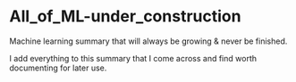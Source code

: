 # All_of_ML-under_construction
Machine learning summary that will always be growing & never be finished.

I add everything to this summary  that I come across and find worth documenting for later use.

